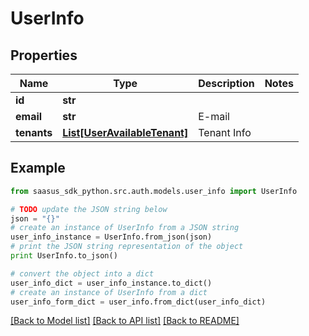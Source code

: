 # UserInfo


## Properties
Name | Type | Description | Notes
------------ | ------------- | ------------- | -------------
**id** | **str** |  | 
**email** | **str** | E-mail | 
**tenants** | [**List[UserAvailableTenant]**](UserAvailableTenant.md) | Tenant Info | 

## Example

```python
from saasus_sdk_python.src.auth.models.user_info import UserInfo

# TODO update the JSON string below
json = "{}"
# create an instance of UserInfo from a JSON string
user_info_instance = UserInfo.from_json(json)
# print the JSON string representation of the object
print UserInfo.to_json()

# convert the object into a dict
user_info_dict = user_info_instance.to_dict()
# create an instance of UserInfo from a dict
user_info_form_dict = user_info.from_dict(user_info_dict)
```
[[Back to Model list]](../README.md#documentation-for-models) [[Back to API list]](../README.md#documentation-for-api-endpoints) [[Back to README]](../README.md)


